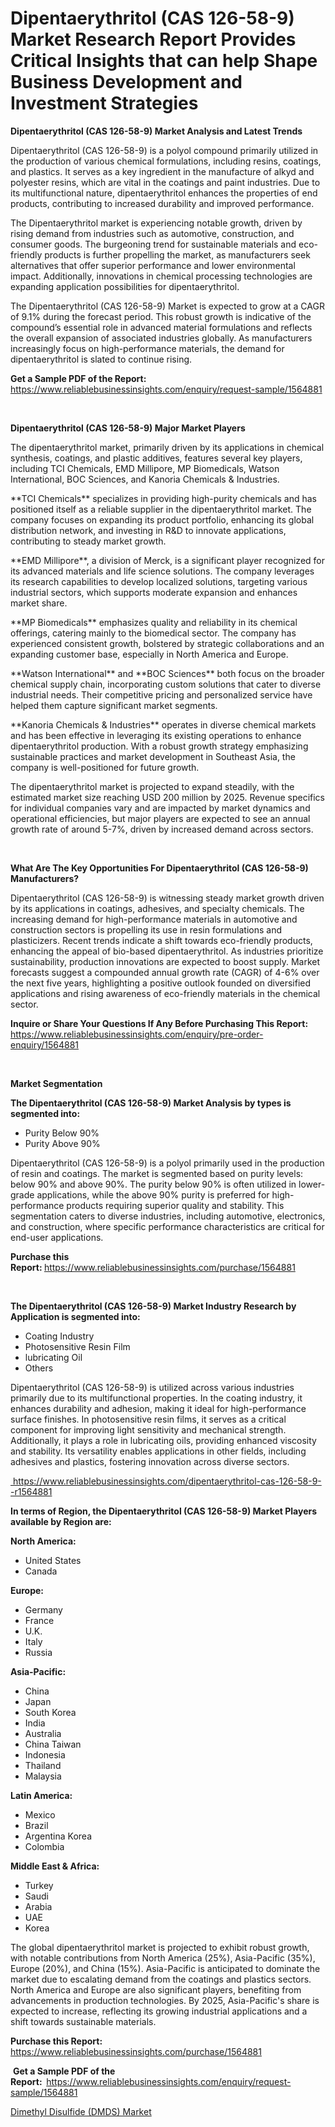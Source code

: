 <p><h1>Dipentaerythritol (CAS 126-58-9) Market Research Report Provides Critical Insights that can help Shape Business Development and Investment Strategies</h1></p><p><strong>Dipentaerythritol (CAS 126-58-9) Market Analysis and Latest Trends</strong></p>
<p><p>Dipentaerythritol (CAS 126-58-9) is a polyol compound primarily utilized in the production of various chemical formulations, including resins, coatings, and plastics. It serves as a key ingredient in the manufacture of alkyd and polyester resins, which are vital in the coatings and paint industries. Due to its multifunctional nature, dipentaerythritol enhances the properties of end products, contributing to increased durability and improved performance.</p><p>The Dipentaerythritol market is experiencing notable growth, driven by rising demand from industries such as automotive, construction, and consumer goods. The burgeoning trend for sustainable materials and eco-friendly products is further propelling the market, as manufacturers seek alternatives that offer superior performance and lower environmental impact. Additionally, innovations in chemical processing technologies are expanding application possibilities for dipentaerythritol.</p><p>The Dipentaerythritol (CAS 126-58-9) Market is expected to grow at a CAGR of 9.1% during the forecast period. This robust growth is indicative of the compound’s essential role in advanced material formulations and reflects the overall expansion of associated industries globally. As manufacturers increasingly focus on high-performance materials, the demand for dipentaerythritol is slated to continue rising.</p></p>
<p><strong>Get a Sample PDF of the Report:&nbsp;</strong> <a href="https://www.reliablebusinessinsights.com/enquiry/request-sample/1564881?utm_campaign=2220&utm_medium=2&utm_source=Github&utm_content=ia&utm_term=01022025&utm_id=dipentaerythritol-cas-126-58-9">https://www.reliablebusinessinsights.com/enquiry/request-sample/1564881</a></p>
<p>&nbsp;</p>
<p><strong>Dipentaerythritol (CAS 126-58-9) Major Market Players</strong></p>
<p><p>The dipentaerythritol market, primarily driven by its applications in chemical synthesis, coatings, and plastic additives, features several key players, including TCI Chemicals, EMD Millipore, MP Biomedicals, Watson International, BOC Sciences, and Kanoria Chemicals & Industries.</p><p>**TCI Chemicals** specializes in providing high-purity chemicals and has positioned itself as a reliable supplier in the dipentaerythritol market. The company focuses on expanding its product portfolio, enhancing its global distribution network, and investing in R&D to innovate applications, contributing to steady market growth.</p><p>**EMD Millipore**, a division of Merck, is a significant player recognized for its advanced materials and life science solutions. The company leverages its research capabilities to develop localized solutions, targeting various industrial sectors, which supports moderate expansion and enhances market share.</p><p>**MP Biomedicals** emphasizes quality and reliability in its chemical offerings, catering mainly to the biomedical sector. The company has experienced consistent growth, bolstered by strategic collaborations and an expanding customer base, especially in North America and Europe.</p><p>**Watson International** and **BOC Sciences** both focus on the broader chemical supply chain, incorporating custom solutions that cater to diverse industrial needs. Their competitive pricing and personalized service have helped them capture significant market segments.</p><p>**Kanoria Chemicals & Industries** operates in diverse chemical markets and has been effective in leveraging its existing operations to enhance dipentaerythritol production. With a robust growth strategy emphasizing sustainable practices and market development in Southeast Asia, the company is well-positioned for future growth.</p><p>The dipentaerythritol market is projected to expand steadily, with the estimated market size reaching USD 200 million by 2025. Revenue specifics for individual companies vary and are impacted by market dynamics and operational efficiencies, but major players are expected to see an annual growth rate of around 5-7%, driven by increased demand across sectors.</p></p>
<p>&nbsp;</p>
<p><strong>What Are The Key Opportunities For Dipentaerythritol (CAS 126-58-9) Manufacturers?</strong></p>
<p><p>Dipentaerythritol (CAS 126-58-9) is witnessing steady market growth driven by its applications in coatings, adhesives, and specialty chemicals. The increasing demand for high-performance materials in automotive and construction sectors is propelling its use in resin formulations and plasticizers. Recent trends indicate a shift towards eco-friendly products, enhancing the appeal of bio-based dipentaerythritol. As industries prioritize sustainability, production innovations are expected to boost supply. Market forecasts suggest a compounded annual growth rate (CAGR) of 4-6% over the next five years, highlighting a positive outlook founded on diversified applications and rising awareness of eco-friendly materials in the chemical sector.</p></p>
<p><strong>Inquire or Share Your Questions If Any Before Purchasing This Report:</strong> <a href="https://www.reliablebusinessinsights.com/enquiry/pre-order-enquiry/1564881?utm_campaign=2220&utm_medium=2&utm_source=Github&utm_content=ia&utm_term=01022025&utm_id=dipentaerythritol-cas-126-58-9">https://www.reliablebusinessinsights.com/enquiry/pre-order-enquiry/1564881</a></p>
<p>&nbsp;</p>
<p><strong>Market Segmentation</strong></p>
<p><strong>The Dipentaerythritol (CAS 126-58-9) Market Analysis by types is segmented into:</strong></p>
<p><ul><li>Purity Below 90%</li><li>Purity Above 90%</li></ul></p>
<p><p>Dipentaerythritol (CAS 126-58-9) is a polyol primarily used in the production of resin and coatings. The market is segmented based on purity levels: below 90% and above 90%. The purity below 90% is often utilized in lower-grade applications, while the above 90% purity is preferred for high-performance products requiring superior quality and stability. This segmentation caters to diverse industries, including automotive, electronics, and construction, where specific performance characteristics are critical for end-user applications.</p></p>
<p><strong>Purchase this Report:&nbsp;</strong><a href="https://www.reliablebusinessinsights.com/purchase/1564881?utm_campaign=2220&utm_medium=2&utm_source=Github&utm_content=ia&utm_term=01022025&utm_id=dipentaerythritol-cas-126-58-9">https://www.reliablebusinessinsights.com/purchase/1564881</a></p>
<p>&nbsp;</p>
<p><strong>The Dipentaerythritol (CAS 126-58-9) Market Industry Research by Application is segmented into:</strong></p>
<p><ul><li>Coating Industry</li><li>Photosensitive Resin Film</li><li>lubricating Oil</li><li>Others</li></ul></p>
<p><p>Dipentaerythritol (CAS 126-58-9) is utilized across various industries primarily due to its multifunctional properties. In the coating industry, it enhances durability and adhesion, making it ideal for high-performance surface finishes. In photosensitive resin films, it serves as a critical component for improving light sensitivity and mechanical strength. Additionally, it plays a role in lubricating oils, providing enhanced viscosity and stability. Its versatility enables applications in other fields, including adhesives and plastics, fostering innovation across diverse sectors.</p></p>
<p><a href="https://www.reliablebusinessinsights.com/dipentaerythritol-cas-126-58-9--r1564881?utm_campaign=2220&utm_medium=2&utm_source=Github&utm_content=ia&utm_term=01022025&utm_id=dipentaerythritol-cas-126-58-9">&nbsp;https://www.reliablebusinessinsights.com/dipentaerythritol-cas-126-58-9--r1564881</a></p>
<p><strong>In terms of Region, the Dipentaerythritol (CAS 126-58-9) Market Players available by Region are:</strong></p>
<p>
    <p> <strong> North America: </strong>
        <ul>
            <li>United States</li>
            <li>Canada</li>
        </ul>
        </p> 
    <p> <strong> Europe: </strong>
        <ul>
            <li>Germany</li>
            <li>France</li>
            <li>U.K.</li>
            <li>Italy</li>
            <li>Russia</li>
        </ul>
        </p> 
    <p> <strong> Asia-Pacific: </strong>
        <ul>
            <li>China</li>
            <li>Japan</li>
            <li>South Korea</li>
            <li>India</li>
            <li>Australia</li>
            <li>China Taiwan</li>
            <li>Indonesia</li>
            <li>Thailand</li>
            <li>Malaysia</li>
        </ul>
        </p> 
    <p> <strong> Latin America: </strong>
        <ul>
            <li>Mexico</li>
            <li>Brazil</li>
            <li>Argentina Korea</li>
            <li>Colombia</li>
        </ul>
        </p> 
    <p> <strong> Middle East & Africa: </strong>
        <ul>
            <li>Turkey</li>
            <li>Saudi</li>
            <li>Arabia</li>
            <li>UAE</li>
            <li>Korea</li>
        </ul>
    </p>
    </p>
<p><p>The global dipentaerythritol market is projected to exhibit robust growth, with notable contributions from North America (25%), Asia-Pacific (35%), Europe (20%), and China (15%). Asia-Pacific is anticipated to dominate the market due to escalating demand from the coatings and plastics sectors. North America and Europe are also significant players, benefiting from advancements in production technologies. By 2025, Asia-Pacific's share is expected to increase, reflecting its growing industrial applications and a shift towards sustainable materials.</p></p>
<p><strong>Purchase this Report: </strong><a href="https://www.reliablebusinessinsights.com/purchase/1564881?utm_campaign=2220&utm_medium=2&utm_source=Github&utm_content=ia&utm_term=01022025&utm_id=dipentaerythritol-cas-126-58-9">https://www.reliablebusinessinsights.com/purchase/1564881</a></p>
<p>&nbsp;<strong>Get a Sample PDF of the Report:&nbsp;&nbsp;</strong><a href="https://www.reliablebusinessinsights.com/enquiry/request-sample/1564881?utm_campaign=2220&utm_medium=2&utm_source=Github&utm_content=ia&utm_term=01022025&utm_id=dipentaerythritol-cas-126-58-9">https://www.reliablebusinessinsights.com/enquiry/request-sample/1564881</a></p>
<p><strong></strong></p>
<p><p><a href="https://github.com/norbeludie83/Market-Research-Report-List-1/blob/main/dimethyl-disulfide-dmds-market.md?utm_campaign=2220&utm_medium=2&utm_source=Github&utm_content=ia&utm_term=01022025&utm_id=dipentaerythritol-cas-126-58-9">Dimethyl Disulfide (DMDS) Market</a></p></p>